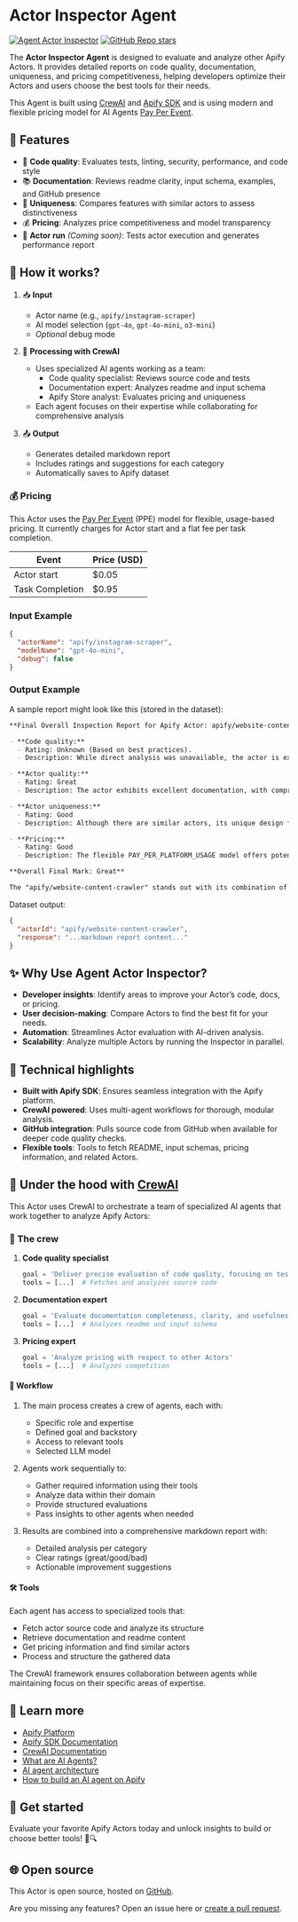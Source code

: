 # Actor Inspector Agent

[![Agent Actor Inspector](https://apify.com/actor-badge?actor=jakub.kopecky/actor-inspector-agent)](https://apify.com/jakub.kopecky/actor-inspector-agent)
[![GitHub Repo stars](https://img.shields.io/github/stars/apify/actor-inspector-agent)](https://github.com/apify/actor-inspector-agent/stargazers)

The **Actor Inspector Agent** is designed to evaluate and analyze other Apify Actors.
It provides detailed reports on code quality, documentation, uniqueness, and pricing competitiveness, helping developers optimize their Actors and users choose the best tools for their needs.

This Agent is built using [CrewAI](https://docs.crewai.com/) and [Apify SDK](https://docs.apify.com/sdk/python) and is using modern and flexible pricing model for AI Agents [Pay Per Event](https://docs.apify.com/sdk/js/docs/next/guides/pay-per-event).

## 🎯 Features

- 🧪 **Code quality**: Evaluates tests, linting, security, performance, and code style
- 📚 **Documentation**: Reviews readme clarity, input schema, examples, and GitHub presence
- 💫 **Uniqueness**: Compares features with similar actors to assess distinctiveness
- 💰 **Pricing**: Analyzes price competitiveness and model transparency
- 🚧 **Actor run** _(Coming soon)_: Tests actor execution and generates performance report

## 🔄 How it works?

1. 📥 **Input**
   - Actor name (e.g., `apify/instagram-scraper`)
   - AI model selection (`gpt-4o`, `gpt-4o-mini`, `o3-mini`)
   - _Optional_ debug mode

2. 🤖 **Processing with CrewAI**
   - Uses specialized AI agents working as a team:
     - Code quality specialist: Reviews source code and tests
     - Documentation expert: Analyzes readme and input schema
     - Apify Store analyst: Evaluates pricing and uniqueness
   - Each agent focuses on their expertise while collaborating for comprehensive analysis

3. 📤 **Output**
   - Generates detailed markdown report
   - Includes ratings and suggestions for each category
   - Automatically saves to Apify dataset

### 💰 Pricing

This Actor uses the [Pay Per Event](https://docs.apify.com/sdk/js/docs/next/guides/pay-per-event) (PPE) model for flexible, usage-based pricing. It currently charges for Actor start and a flat fee per task completion.

| Event                  | Price (USD) |
|------------------------|-------------|
| Actor start            | $0.05       |
| Task Completion        | $0.95       |

### Input Example

```json
{
  "actorName": "apify/instagram-scraper",
  "modelName": "gpt-4o-mini",
  "debug": false
}
```

### Output Example

A sample report might look like this (stored in the dataset):

```markdown
**Final Overall Inspection Report for Apify Actor: apify/website-content-crawler**

- **Code quality:**
  - Rating: Unknown (Based on best practices).
  - Description: While direct analysis was unavailable, the actor is expected to follow best practices, ensuring organized, efficient, and secure code.

- **Actor quality:**
  - Rating: Great
  - Description: The actor exhibits excellent documentation, with comprehensive guidance, use case examples, detailed input properties, and a user-friendly design that aligns with best practices.

- **Actor uniqueness:**
  - Rating: Good
  - Description: Although there are similar actors, its unique design for LLM integration and enhanced HTML processing options provide it with a distinct niche.

- **Pricing:**
  - Rating: Good
  - Description: The flexible PAY_PER_PLATFORM_USAGE model offers potential cost-effectiveness, particularly for large-scale operations, compared to fixed models.

**Overall Final Mark: Great**

The "apify/website-content-crawler" stands out with its combination of quality documentation, unique features tailored for modern AI applications, and competitive pricing strategy, earning it a "Great" overall assessment. While information on code quality couldn't be directly assessed, the actor's thought-out documentation and broad feature set suggest adherence to high standards.
```

Dataset output:
```json
{
  "actorId": "apify/website-content-crawler",
  "response": "...markdown report content..."
}
```

## ✨ Why Use Agent Actor Inspector?

- **Developer insights**: Identify areas to improve your Actor’s code, docs, or pricing.
- **User decision-making**: Compare Actors to find the best fit for your needs.
- **Automation**: Streamlines Actor evaluation with AI-driven analysis.
- **Scalability**: Analyze multiple Actors by running the Inspector in parallel.

## 🔧 Technical highlights

- **Built with Apify SDK**: Ensures seamless integration with the Apify platform.
- **CrewAI powered**: Uses multi-agent workflows for thorough, modular analysis.
- **GitHub integration**: Pulls source code from GitHub when available for deeper code quality checks.
- **Flexible tools**: Tools to fetch README, input schemas, pricing information, and related Actors.

## 🤖 Under the hood with [CrewAI](https://docs.crewai.com/)

This Actor uses CrewAI to orchestrate a team of specialized AI agents that work together to analyze Apify Actors:

### 👥 The crew

1. **Code quality specialist**
   ```python
   goal = 'Deliver precise evaluation of code quality, focusing on tests, linting, code smells, security, performance, and style'
   tools = [...]  # Fetches and analyzes source code
   ```

2. **Documentation expert**
   ```python
   goal = 'Evaluate documentation completeness, clarity, and usefulness for potential users'
   tools = [...]  # Analyzes readme and input schema
   ```

3. **Pricing expert**
   ```python
   goal = 'Analyze pricing with respect to other Actors'
   tools = [...]  # Analyzes competition
   ```

#### 🔄 Workflow

1. The main process creates a crew of agents, each with:
   - Specific role and expertise
   - Defined goal and backstory
   - Access to relevant tools
   - Selected LLM model

2. Agents work sequentially to:
   - Gather required information using their tools
   - Analyze data within their domain
   - Provide structured evaluations
   - Pass insights to other agents when needed

3. Results are combined into a comprehensive markdown report with:
   - Detailed analysis per category
   - Clear ratings (great/good/bad)
   - Actionable improvement suggestions

#### 🛠️ Tools

Each agent has access to specialized tools that:
- Fetch actor source code and analyze its structure
- Retrieve documentation and readme content
- Get pricing information and find similar actors
- Process and structure the gathered data

The CrewAI framework ensures collaboration between agents while maintaining focus on their specific areas of expertise.


## 📖 Learn more

- [Apify Platform](https://apify.com)
- [Apify SDK Documentation](https://docs.apify.com/sdk/python)
- [CrewAI Documentation](https://docs.crewai.com)
- [What are AI Agents?](https://blog.apify.com/what-are-ai-agents/)
- [AI agent architecture](https://blog.apify.com/ai-agent-architecture)
- [How to build an AI agent on Apify](https://blog.apify.com/how-to-build-an-ai-agent/)

## 🚀 Get started

Evaluate your favorite Apify Actors today and unlock insights to build or choose better tools! 🤖🔍

## 🌐 Open source

This Actor is open source, hosted on [GitHub](https://github.com/apify/agent-actor-inspector).

Are you missing any features?  Open an issue here or [create a pull request](https://github.com/apify/agent-actor-inspector/pulls).
